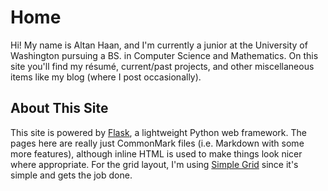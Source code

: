 # Home
Hi! My name is Altan Haan, and I'm currently a junior at the University of Washington pursuing a BS. in Computer Science and Mathematics. On this site you'll find my résumé, current/past projects, and other miscellaneous items like my blog (where I post occasionally). 

## About This Site
This site is powered by [Flask](http://flask.pocoo.org/), a lightweight Python web framework. The pages here are really just CommonMark files (i.e. Markdown with some more features), although inline HTML is used to make things look nicer where appropriate. For the grid layout, I'm using [Simple Grid](https://simplegrid.io/) since it's simple and gets the job done.